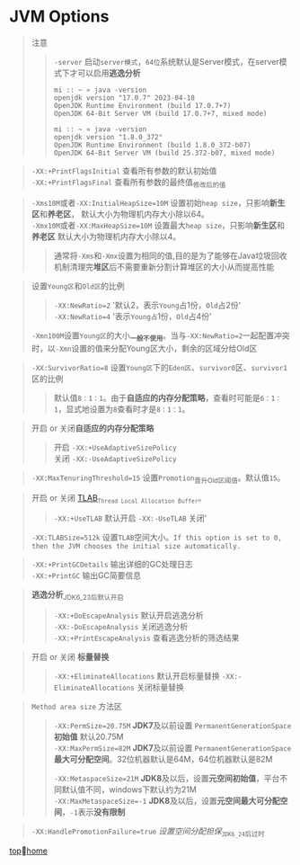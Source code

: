 # JVM Options

> 注意
> > `-server` 启动`server模式`，`64位`系统默认是Server模式，在server模式下才可以启用**逃逸分析**
> > ```
> > mi :: ~ » java -version
> > openjdk version "17.0.7" 2023-04-18
> > OpenJDK Runtime Environment (build 17.0.7+7)
> > OpenJDK 64-Bit Server VM (build 17.0.7+7, mixed mode)
> > 
> > mi :: ~ » java -version
> > openjdk version "1.8.0_372"
> > OpenJDK Runtime Environment (build 1.8.0_372-b07)
> > OpenJDK 64-Bit Server VM (build 25.372-b07, mixed mode) 
> > ```

> `-XX:+PrintFlagsInitial` 查看所有参数的默认初始值 \
> `-XX:+PrintFlagsFinal` 查看所有参数的最终值<sub>修改后的值</sub> 

> `-Xms10M`或者`-XX:InitialHeapSize=10M` 设置初始`heap size`，只影响**新生区**和**养老区**， 默认大小为物理机内存大小除以64。\
> `-Xmx10M`或者`-XX:MaxHeapSize=10M` 设置最大`heap size`，只影响**新生区**和**养老区** 默认大小为物理机内存大小除以4。
> > 通常将`-Xms`和`-Xmx`设置为相同的值,目的是为了能够在Java垃圾回收机制清理完**堆区**后不需要重新分割计算堆区的大小从而提高性能

> 设置`Young区`和`Old区`的比例
> > `-XX:NewRatio=2` '默认2，表示`Young`占1份，`Old`占2份'\
> > `-XX:NewRatio=4` '表示`Young占`1份，`Old`占4份'
>
> `-Xmn100M`设置`Young区`的大小<sub>**一般不使用**</sub>。当与`-XX:NewRatio=2`一起配置冲突时，以`-Xmn`设置的值来分配Young区大小，剩余的区域分给Old区

> `-XX:SurvivorRatio=8` 设置`Young区`下的`Eden区`、`survivor0`区、`survivor1`区的比例
> > 默认值`8：1：1`。由于**自适应的内存分配策略**，查看时可能是`6：1：1`，显式地设置为`8`查看时才是`8：1：1`。

> 开启 or 关闭**自适应的内存分配策略**
> > 开启 `-XX:+UseAdaptiveSizePolicy`\
> > 关闭 `-XX:-UseAdaptiveSizePolicy`

> `-XX:MaxTenuringThreshold=15` 设置`Promotion`<sub>晋升Old区阈值</sub>。默认值`15`。

> 开启 or 关闭 [TLAB](./tlab.md)<sub>`Thread Local Allocation Buffer`</sub>。
> > `-XX:+UseTLAB` 默认开启
> > `-XX:-UseTLAB` 关闭'
>
> `-XX:TLABSize=512k` 设置`TLAB`空间大小。`If this option is set to 0, then the JVM chooses the initial size automatically.`

> `-XX:+PrintGCDetails` 输出详细的GC处理日志\
> `-XX:+PrintGC` 输出GC简要信息

> **逃逸分析**<sub>JDK6_23后默认开启</sub>
> > `-XX:+DoEscapeAnalysis` 默认开启逃逸分析\
> > `-XX:-DoEscapeAnalysis` 关闭逃逸分析\
> > `-XX:+PrintEscapeAnalysis` 查看逃逸分析的筛选结果

> 开启 or 关闭 **标量替换**
> > `-XX:+EliminateAllocations` 默认开启标量替换
> > `-XX:-EliminateAllocations` 关闭标量替换

> `Method area size` 方法区 
> > `-XX:PermSize=20.75M` **JDK7**及以前设置 `PermanentGenerationSpace` **初始值** 默认20.75M\
> > `-XX:MaxPermSize=82M` **JDK7**及以前设置 `PermanentGenerationSpace` **最大可分配空间**。32位机器默认是64M，64位机器默认是82M
> >
> > `-XX:MetaspaceSize=21M` **JDK8**及以后，设置**元空间初始值**，平台不同默认值不同，windows下默认约为21M\
> > `-XX:MaxMetaspaceSize=-1` **JDK8**及以后，设置**元空间最大可分配空间**，`-1`表示**没有限制**

> `-XX:HandlePromotionFailure=true` *设置空间分配担保*<sub>`JDK6_24`后过时</sub>

[top](#jvm-options)🚦[home](../index.md#jvm)